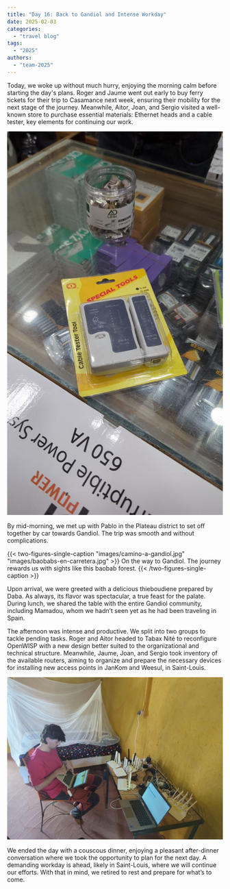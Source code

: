 ```yaml
---
title: "Day 16: Back to Gandiol and Intense Workday"
date: 2025-02-03
categories:  
  - "travel blog"  
tags:  
  - "2025"  
authors:  
  - "team-2025"  
---
```


Today, we woke up without much hurry, enjoying the morning calm before starting the day's plans. Roger and Jaume went out early to buy ferry tickets for their trip to Casamance next week, ensuring their mobility for the next stage of the journey. Meanwhile, Aitor, Joan, and Sergio visited a well-known store to purchase essential materials: Ethernet heads and a cable tester, key elements for continuing our work.

![shopping in Dakar](images/compra_dakar.jpg "Nerd Shopping in Dakar")

By mid-morning, we met up with Pablo in the Plateau district to set off together by car towards Gandiol. The trip was smooth and without complications.

{{< two-figures-single-caption "images/camino-a-gandiol.jpg" "images/baobabs-en-carretera.jpg" >}}
On the way to Gandiol. The journey rewards us with sights like this baobab forest.
{{< /two-figures-single-caption >}}

Upon arrival, we were greeted with a delicious thieboudiene prepared by Daba. As always, its flavor was spectacular, a true feast for the palate. During lunch, we shared the table with the entire Gandiol community, including Mamadou, whom we hadn’t seen yet as he had been traveling in Spain.

The afternoon was intense and productive. We split into two groups to tackle pending tasks. Roger and Aitor headed to Tabax Nité to reconfigure OpenWISP with a new design better suited to the organizational and technical structure. Meanwhile, Jaume, Joan, and Sergio took inventory of the available routers, aiming to organize and prepare the necessary devices for installing new access points in JanKom and Weesul, in Saint-Louis.

![Taking inventory](images/inventario-routers.jpg "Inventorying all routers that were not yet assigned")

We ended the day with a couscous dinner, enjoying a pleasant after-dinner conversation where we took the opportunity to plan for the next day. A demanding workday is ahead, likely in Saint-Louis, where we will continue our efforts. With that in mind, we retired to rest and prepare for what’s to come.
